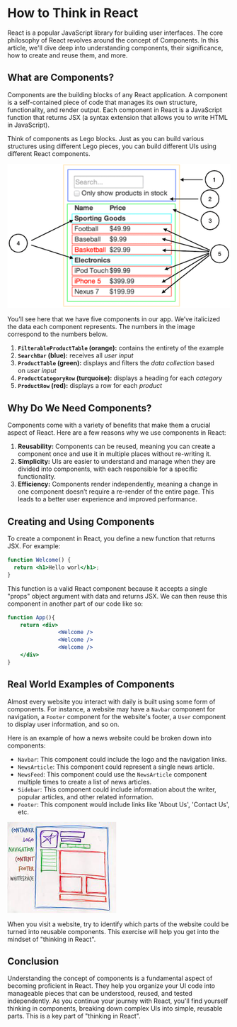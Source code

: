 # How to Think in React

React is a popular JavaScript library for building user interfaces. The core philosophy of React revolves around the concept of Components. In this article, we'll dive deep into understanding components, their significance, how to create and reuse them, and more.

## What are Components?

Components are the building blocks of any React application. A component is a self-contained piece of code that manages its own structure, functionality, and render output. Each component in React is a JavaScript function that returns JSX (a syntax extension that allows you to write HTML in JavaScript).

Think of components as Lego blocks. Just as you can build various structures using different Lego pieces, you can build different UIs using different React components.

![Untitled](./how-to-think-in-react/untitled.png)

You’ll see here that we have five components in our app. We’ve italicized the data each component represents. The numbers in the image correspond to the numbers below.

1. **`FilterableProductTable` (orange):** contains the entirety of the example
2. **`SearchBar` (blue):** receives all *user input*
3. **`ProductTable` (green):** displays and filters the *data collection* based on *user input*
4. **`ProductCategoryRow` (turquoise):** displays a heading for each *category*
5. **`ProductRow` (red):** displays a row for each *product*

## Why Do We Need Components?

Components come with a variety of benefits that make them a crucial aspect of React. Here are a few reasons why we use components in React:

1. **Reusability:** Components can be reused, meaning you can create a component once and use it in multiple places without re-writing it.
2. **Simplicity:** UIs are easier to understand and manage when they are divided into components, with each responsible for a specific functionality.
3. **Efficiency:** Components render independently, meaning a change in one component doesn’t require a re-render of the entire page. This leads to a better user experience and improved performance.

## Creating and Using Components

To create a component in React, you define a new function that returns JSX. For example:

```jsx
function Welcome() {
  return <h1>Hello worl</h1>;
}

```

This function is a valid React component because it accepts a single "props" object argument with data and returns JSX. We can then reuse this component in another part of our code like so:

```jsx
function App(){
	return <div>
				<Welcome />
				<Welcome />
				<Welcome />
	</div>
}
```

## Real World Examples of Components

Almost every website you interact with daily is built using some form of components. For instance, a website may have a `Navbar` component for navigation, a `Footer` component for the website's footer, a `User` component to display user information, and so on.

Here is an example of how a news website could be broken down into components:

- `Navbar`: This component could include the logo and the navigation links.
- `NewsArticle`: This component could represent a single news article.
- `NewsFeed`: This component could use the `NewsArticle` component multiple times to create a list of news articles.
- `Sidebar`: This component could include information about the writer, popular articles, and other related information.
- `Footer`: This component would include links like 'About Us', 'Contact Us', etc.

![Untitled](./how-to-think-in-react/untitled-1.png)

When you visit a website, try to identify which parts of the website could be turned into reusable components. This exercise will help you get into the mindset of "thinking in React".

## Conclusion

Understanding the concept of components is a fundamental aspect of becoming proficient in React. They help you organize your UI code into manageable pieces that can be understood, reused, and tested independently. As you continue your journey with React, you'll find yourself thinking in components, breaking down complex UIs into simple, reusable parts. This is a key part of "thinking in React".